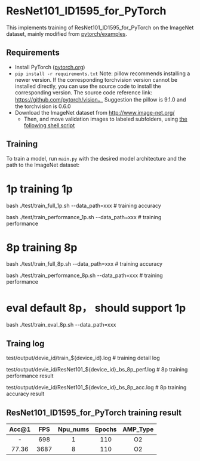 # ResNet101_ID1595_for_PyTorch 

This implements training of ResNet101_ID1595_for_PyTorch on the ImageNet dataset, mainly modified from [pytorch/examples](https://github.com/pytorch/examples/tree/master/imagenet).


## Requirements 

- Install PyTorch ([pytorch.org](http://pytorch.org))
- `pip install -r requirements.txt`
  Note: pillow recommends installing a newer version. If the corresponding torchvision version cannot be installed directly, you can use the source code to install the corresponding version. The source code reference link: https://github.com/pytorch/vision，
Suggestion the pillow is 9.1.0 and the torchvision is 0.6.0
- Download the ImageNet dataset from http://www.image-net.org/
    - Then, and move validation images to labeled subfolders, using [the following shell script](https://raw.githubusercontent.com/soumith/imagenetloader.torch/master/valprep.sh)

## Training 

To train a model, run `main.py` with the desired model architecture and the path to the ImageNet dataset:

# 1p training 1p
bash ./test/train_full_1p.sh  --data_path=xxx          # training accuracy

bash ./test/train_performance_1p.sh  --data_path=xxx   # training performance

# 8p training 8p
bash ./test/train_full_8p.sh  --data_path=xxx          # training accuracy

bash ./test/train_performance_8p.sh  --data_path=xxx   # training performance

# eval default 8p， should support 1p
bash ./test/train_eval_8p.sh  --data_path=xxx

## Traing log
test/output/devie_id/train_${device_id}.log              # training detail log

test/output/devie_id/ResNet101_${device_id}_bs_8p_perf.log            # 8p training performance result

test/output/devie_id/ResNet101_${device_id}_bs_8p_acc.log             # 8p training accuracy result

## ResNet101_ID1595_for_PyTorch training result 
| Acc@1    | FPS       | Npu_nums | Epochs   | AMP_Type |
| :------: | :------:  | :------: | :------: | :------: |
| -        | 698       | 1        | 110      | O2       |
| 77.36    | 3687      | 8        | 110      | O2       |